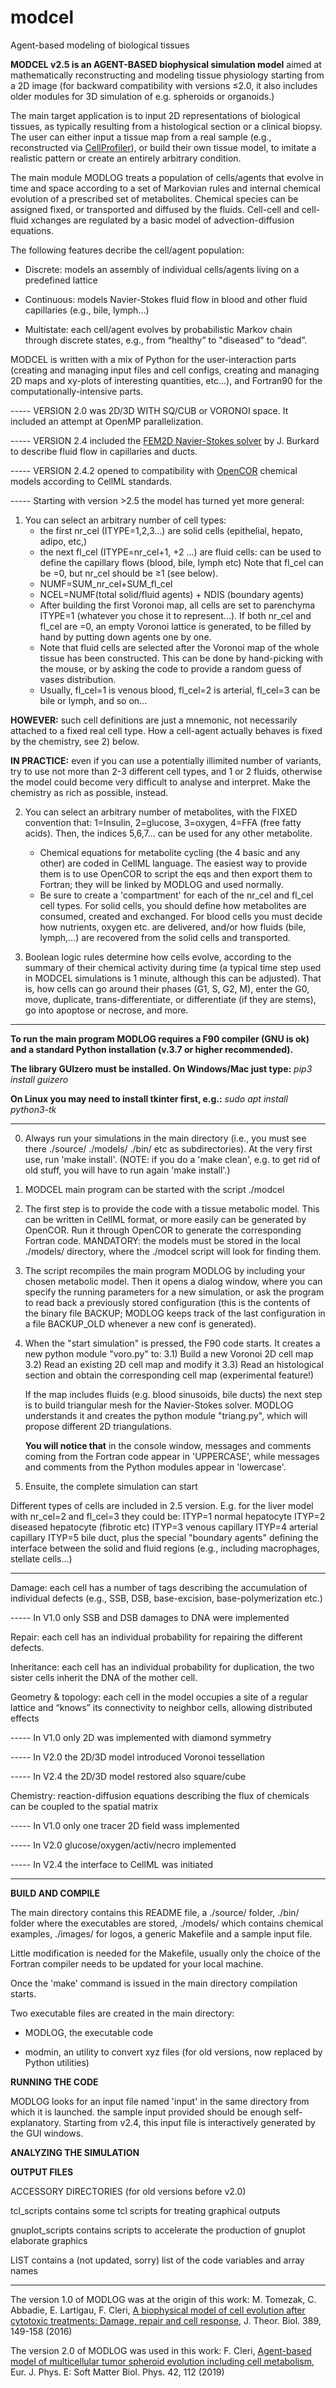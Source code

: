 # modcel
Agent-based modeling of biological tissues

<b>MODCEL v2.5 is an AGENT-BASED biophysical simulation model</b> aimed at mathematically reconstructing and modeling tissue physiology starting from a 2D image (for backward compatibility with versions ≤2.0, it also includes older modules for 3D simulation of e.g. spheroids or organoids.)

  The main target application is to input 2D representations of
  biological tissues, as typically resulting from a histological
  section or a clinical biopsy. The user can either input a tissue map
  from a real sample (e.g., reconstructed via <a href="https://github.com/CellProfiler">CellProfiler</a>), or
  build their own tissue model, to imitate a realistic pattern or create an entirely
  arbitrary condition.

  The main module MODLOG treats a population of cells/agents that
  evolve in time and space according to a set of Markovian rules and 
  internal chemical evolution of a prescribed set of metabolites. 
  Chemical species can be assigned fixed, or transported and diffused by the fluids.
  Cell-cell and cell-fluid xchanges are regulated by a basic model of advection-diffusion
  equations.
  
  The following features decribe the cell/agent population:

  - Discrete: models an assembly of individual cells/agents living on a predefined lattice

  - Continuous: models Navier-Stokes fluid flow in blood and other 
  fluid capillaries (e.g., bile, lymph...) 

  - Multistate: each cell/agent evolves by probabilistic Markov chain through discrete states,
  e.g., from “healthy” to "diseased" to “dead”.

MODCEL is written with a mix of Python for the user-interaction parts
(creating and managing input files and cell configs, creating and
managing 2D maps and xy-plots of interesting quantities, etc...), and
Fortran90 for the computationally-intensive parts.

----- VERSION 2.0 was 2D/3D WITH SQ/CUB or VORONOI space. It included an attempt 
at OpenMP parallelization.

----- VERSION 2.4 included the <a href="https://github.com/julesghub/FEM2D">FEM2D Navier-Stokes solver</a> by
      J. Burkard to describe fluid flow in capillaries and ducts.

----- VERSION 2.4.2 opened to compatibility with <a href="https://github.com/opencor/opencor">OpenCOR</a> chemical models according to CellML standards.

----- Starting with version >2.5 the model has turned yet more general:

  1) You can select an arbitrary number of cell types:
     - the first nr_cel (ITYPE=1,2,3...) are solid cells (epithelial,
       hepato, adipo, etc,)
     - the next fl_cel (ITYPE=nr_cel+1, +2 ...) are fluid cells: can be
       used to define the capillary flows (blood, bile, lymph etc)
       Note that fl_cel can be =0, but nr_cel should be ≥1 (see below).
     - NUMF=SUM_nr_cel+SUM_fl_cel
     - NCEL=NUMF(total solid/fluid agents) + NDIS (boundary agents)
     - After building the first Voronoi map, all cells are set to
       parenchyma ITYPE=1 (whatever you chose it to represent...). If both nr_cel and fl_cel are =0, an empty Voronoi lattice is generated, to be filled by hand by putting down agents one by one.
     - Note that fluid cells are selected after the Voronoi map
       of the whole tissue has been constructed. This can be done
       by hand-picking with the mouse, or by asking the code to
       provide a random guess of vases distribution.
     - Usually, fl_cel=1 is venous blood, fl_cel=2 is arterial,
       fl_cel=3 can be bile or lymph, and so on...
       
<b>HOWEVER:</b> such cell definitions are just a mnemonic, not necessarily attached to a fixed real cell type. How a cell-agent actually behaves is fixed by the chemistry, see 2) below. 

<b>IN PRACTICE:</b> even if you can use a potentially illimited number of variants, try to use not more than 2-3 different cell types, and 1 or 2 fluids, otherwise the model could become very difficult to analyse and interpret. Make the chemistry as rich as possible, instead.

  2) You can select an arbitrary number of metabolites, with the FIXED convention that: 
     1=Insulin, 2=glucose, 3=oxygen, 4=FFA (free fatty acids).
     Then, the indices 5,6,7... can be used for any other metabolite.
     - Chemical equations for metabolite cycling (the 4 basic
       and any other) are coded in CellML language. The easiest
       way to provide them is to use OpenCOR to script the eqs
       and then export them to Fortran; they will be linked by
       MODLOG and used normally.
     - Be sure to create a 'compartment' for each of the nr_cel
       and fl_cel cell types. For solid cells, you should define
       how metabolites are consumed, created and exchanged. For
       blood cells you must decide how nutrients, oxygen etc.
       are delivered, and/or how fluids (bile, lymph,...) are
       recovered from the solid cells and transported.

  3) Boolean logic rules determine how cells evolve, according to the summary of their chemical activity during time (a typical time step used in MODCEL simulations is 1 minute, although this can be adjusted). That is, how cells can go around their phases (G1, S, G2, M), enter the G0, move, duplicate, trans-differentiate, or differentiate (if they are stems), go into apoptose or necrose, and more.


------------------------------------------------------------------
<b>To run the main program MODLOG requires a F90 compiler (GNU is ok) 
and a standard Python installation (v.3.7 or higher recommended).</b>

<b>The library GUIzero must be installed. On Windows/Mac just type:</b>
<i>pip3 install guizero</i>

<b>On Linux you may need to install tkinter first, e.g.:</b>
<i>sudo apt install python3-tk</i>

***

0) Always run your simulations in the main directory (i.e., you
must see there ./source/ ./models/ ./bin/ etc as subdirectories). 
At the very first use, run 'make install'. (NOTE: if you do a
'make clean', e.g. to get rid of old stuff, you will have to run
again 'make install'.)

1) MODCEL main program can be started with the script
                     ./modcel 

2) The first step is to provide the code with a tissue metabolic
model. This can be written in CellML format, or more easily can
be generated by OpenCOR. Run it through OpenCOR to generate the
corresponding Fortran code. 
MANDATORY: the models must be stored in the local ./models/ 
directory, where the ./modcel script will look for finding them.

3) The script recompiles the main program MODLOG by including your
chosen metabolic model. Then it opens a dialog window, where you
can specify the running parameters for a new simulation, or ask
the program to read back a previously stored configuration (this
is the contents of the binary file BACKUP; MODLOG keeps track of 
the last configuration in a file BACKUP_OLD whenever a new conf
is generated).

4) When the "start simulation" is pressed, the F90 code
   starts. It creates a new python module "voro.py" to:
   3.1) Build a new Voronoi 2D cell map
   3.2) Read an existing 2D cell map and modify it
   3.3) Read an histological section and obtain the
        corresponding cell map (experimental feature!)

   If the map includes fluids (e.g. blood sinusoids,
   bile ducts) the next step is to build triangular mesh
   for the Navier-Stokes solver. MODLOG understands it
   and creates the python module "triang.py", which will
   propose different 2D triangulations.

   <b>You will notice that</b> in the console window, messages and comments coming from the Fortran code appear in 'UPPERCASE', while messages and comments from the Python modules appear in 'lowercase'.

6) Ensuite, the complete simulation can start

Different types of cells are included in 2.5 version. 
E.g. for the liver model with nr_cel=2 and fl_cel=3 they could be:
   ITYP=1 normal hepatocyte
   ITYP=2 diseased hepatocyte (fibrotic etc)
   ITYP=3 venous capillary
   ITYP=4 arterial capillary
   ITYP=5 bile duct,
plus the special "boundary agents" defining the interface between
the solid and fluid regions (e.g., including macrophages, stellate cells...)

-------------------------------------------------------
  Damage: each cell has a number of tags describing the 
  accumulation of individual defects (e.g., SSB, DSB, 
  base-excision, base-polymerization etc.)
  
----- In V1.0 only SSB and DSB damages to DNA were implemented

  Repair: each cell has an individual probability for 
  repairing the different defects.

  Inheritance: each cell has an individual probability 
  for duplication, the two sister cells inherit the DNA 
  of the mother cell.

  Geometry & topology: each cell in the model occupies a
  site of a regular lattice and “knows” its connectivity 
  to neighbor cells, allowing distributed effects
  
----- In V1.0 only 2D was implemented with diamond symmetry

----- In V2.0 the 2D/3D model introduced Voronoi tessellation

----- In V2.4 the 2D/3D model restored also square/cube

  Chemistry: reaction-diffusion equations describing the 
  flux of chemicals can be coupled to the spatial matrix 
  
----- In V1.0 only one tracer 2D field wass implemented

----- In V2.0 glucose/oxygen/activ/necro implemented

----- In V2.4 the interface to CellML was initiated

***

<b>BUILD AND COMPILE</b>

The main directory contains this README file, a ./source/ folder,
./bin/ folder where the executables are stored, ./models/ which
contains chemical examples, ./images/ for logos, a generic Makefile 
and a sample input file. 

Little modification is needed for the Makefile, usually only the
choice of the Fortran compiler needs to be updated for your 
local machine.

Once the 'make' command is issued in the main directory
compilation starts. 

Two executable files are created in the main directory:

- MODLOG, the executable code

- modmin, an utility to convert xyz files (for old versions, now
  replaced by Python utilities)

<b>RUNNING THE CODE</b>

MODLOG looks for an input file named 'input' in the same
directory from which it is launched. the sample input
provided should be enough self-explanatory. Starting from v2.4,
this input file is interactively generated by the GUI windows.

<b>ANALYZING THE SIMULATION</b>

<b>OUTPUT FILES</b>


ACCESSORY DIRECTORIES (for old versions before v2.0)

tcl_scripts contains some tcl scripts for treating graphical
            outputs

gnuplot_scripts contains scripts to accelerate the production
            of gnuplot elaborate graphics

LIST        contains a (not updated, sorry) list of the code
            variables and array names

---------------------------------------------------------------------------

The version 1.0 of MODLOG was at the origin of this work:
M. Tomezak, C. Abbadie, E. Lartigau, F. Cleri, <a href="https://www.sciencedirect.com/science/article/abs/pii/S0022519315005160">A biophysical model of cell evolution after cytotoxic treatments: Damage, repair and cell response</a>, J. Theor. Biol. <bf>389</bf>, 149-158 (2016)

The version 2.0 of MODLOG was used in this work:
F. Cleri, <a href="https://link.springer.com/article/10.1140/epje/i2019-11878-7">Agent-based model of multicellular tumor spheroid evolution including cell metabolism</a>, Eur. J. Phys. E: Soft Matter Biol. Phys. <bf>42</bf>, 112 (2019)
 
